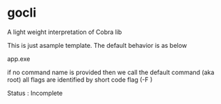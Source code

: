 # gocli
A light weight interpretation of Cobra lib

This is just asample template.
The default behavior is as below

app.exe <command name> <arguments>

if no command name is provided then we call the default command (aka root)
all flags are identified by short code flag (-F <Value>)


Status : Incomplete

